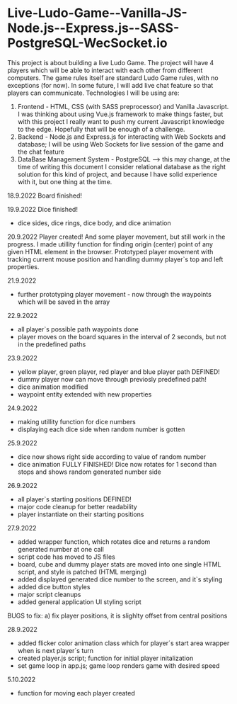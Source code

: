 # Live-Ludo-Game--Vanilla-JS-Node.js--Express.js--SASS-PostgreSQL-WecSocket.io

This project is about building a live Ludo Game.
The project will have 4 players which will be able to interact with each other from different computers.
The game rules itself are standard Ludo Game rules, with no exceptions (for now). In some future, I will add live chat feature 
so that players can communicate. 
Technologies I will be using are:

1) Frontend - HTML, CSS (with SASS preprocessor) and Vanilla Javascript. I was thinking about using Vue.js framework to make things faster, but with this project I really want to push my current Javascript knowledge to the edge. Hopefully that will be enough of a challenge.
2) Backend - Node.js and Express.js for interacting with Web Sockets and database; I will be using Web Sockets for live session of the game and the chat feature
3) DataBase Management System - PostgreSQL --> this may change, at the time of writing this document I consider relational database as the right solution for this kind of project, and because I have solid experience with it, but one thing at the time.

18.9.2022
Board finished!

19.9.2022
Dice finished!
- dice sides, dice rings, dice body, and dice animation

20.9.2022
Player created! And some player movement, but still work in the progress.
I made utillity function for finding origin (center) point of any given HTML element in the browser.
Prototyped player movement with tracking current mouse position and handling dummy player`s top and left properties.

21.9.2022
- further prototyping player movement - now through the waypoints which will be saved in the array 

22.9.2022
- all player`s possible path waypoints done
- player moves on the board squares in the interval of 2 seconds, but not in the predefined paths

23.9.2022
- yellow player, green player, red player and blue player path DEFINED!
- dummy player now can move through previosly predefined path!
- dice animation modified
- waypoint entity extended with new properties

24.9.2022
- making utillity function for dice numbers
- displaying each dice side when random number is gotten

25.9.2022
- dice now shows right side according to value of random number
- dice animation FULLY FINISHED! Dice now rotates for 1 second than stops and shows random generated number side

26.9.2022
- all player`s starting positions DEFINED!
- major code cleanup for better readability
- player instantiate on their starting positions

27.9.2022
- added wrapper function, which rotates dice and returns a random generated number at one call
- script code has moved to JS files
- board, cube and dummy player stats are moved into one single HTML script, and style is patched (HTML merging)
- added displayed generated dice number to the screen, and it`s styling
- added dice button styles
- major script cleanups
- added general application UI styling script

BUGS to fix: 
a) fix player positions, it is slighlty offset from central positions

28.9.2022
- added flicker color animation class which for player´s start area wrapper when is next player´s turn
- created player.js script; function for initial player initalization
- set game loop in app.js; game loop renders game with desired speed

5.10.2022
- function for moving each player created